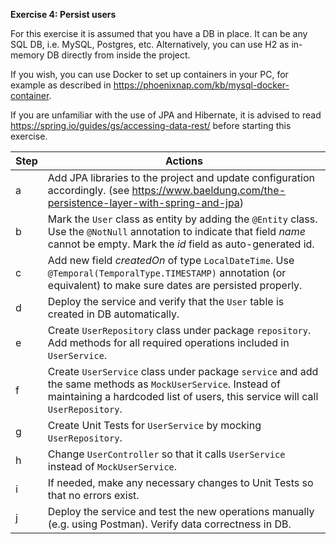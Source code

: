 **Exercise 4: Persist users**

For this exercise it is assumed that you have a DB in place. It can be any SQL DB, i.e. MySQL, Postgres, etc. Alternatively, you can use H2 as in-memory DB directly from inside the project.

If you wish, you can use Docker to set up containers in your PC, for example as described in https://phoenixnap.com/kb/mysql-docker-container.

If you are unfamiliar with the use of JPA and Hibernate, it is advised to read https://spring.io/guides/gs/accessing-data-rest/ before starting this exercise.

| Step | Actions                                                                                                                                                                                      |
|------|----------------------------------------------------------------------------------------------------------------------------------------------------------------------------------------------|
| a    | Add JPA libraries to the project and update configuration accordingly. (see https://www.baeldung.com/the-persistence-layer-with-spring-and-jpa)                                              |
| b    | Mark the `User` class as entity by adding the `@Entity` class. Use the `@NotNull` annotation to indicate that field _name_ cannot be empty. Mark the _id_ field as auto-generated id.        |
| c    | Add new field _createdOn_ of type `LocalDateTime`. Use `@Temporal(TemporalType.TIMESTAMP)` annotation (or equivalent) to make sure dates are persisted properly.                             |
| d    | Deploy the service and verify that the `User` table is created in DB automatically.                                                                                                          |
| e    | Create `UserRepository` class under package `repository`. Add methods for all required operations included in `UserService`.                                                                 |
| f    | Create `UserService` class under package `service` and add the same methods as `MockUserService`. Instead of maintaining a hardcoded list of users, this service will call `UserRepository`. |
| g    | Create Unit Tests for `UserService` by mocking `UserRepository`.                                                                                                                             |
| h    | Change `UserController` so that it calls `UserService` instead of `MockUserService`.                                                                                                         |
| i    | If needed, make any necessary changes to Unit Tests so that no errors exist.                                                                                                                 |
| j    | Deploy the service and test the new operations manually (e.g. using Postman). Verify data correctness in DB.                                                                                 |

